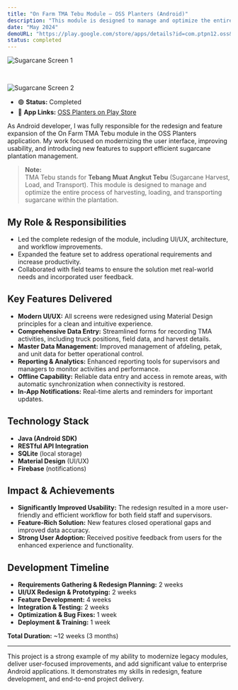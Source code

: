 ```yaml
---
title: "On Farm TMA Tebu Module – OSS Planters (Android)"
description: "This module is designed to manage and optimize the entire process of harvesting, loading, and transporting sugarcane within the plantation."
date: "May 2024"
demoURL: "https://play.google.com/store/apps/details?id=com.ptpn12.oss&hl=en"
status: completed
---
```


![Sugarcane Screen 1](/onfarmtebu1.png)

&nbsp;

![Sugarcane Screen 2](/onfarmtebu2.png)

- 🟢 **Status:** Completed
- 📱 **App Links:** <a href="https://play.google.com/store/apps/details?id=com.ptpn12.oss&hl=en" target="_blank" rel="noopener noreferrer">OSS Planters on Play Store</a>

As Android developer, I was fully responsible for the redesign and feature expansion of the On Farm TMA Tebu module in the OSS Planters application. My work focused on modernizing the user interface, improving usability, and introducing new features to support efficient sugarcane plantation management.

> **Note:**  
> TMA Tebu stands for **Tebang Muat Angkut Tebu** (Sugarcane Harvest, Load, and Transport). This module is designed to manage and optimize the entire process of harvesting, loading, and transporting sugarcane within the plantation.

## My Role & Responsibilities
- Led the complete redesign of the module, including UI/UX, architecture, and workflow improvements.
- Expanded the feature set to address operational requirements and increase productivity.
- Collaborated with field teams to ensure the solution met real-world needs and incorporated user feedback.

## Key Features Delivered
- **Modern UI/UX:** All screens were redesigned using Material Design principles for a clean and intuitive experience.
- **Comprehensive Data Entry:** Streamlined forms for recording TMA activities, including truck positions, field data, and harvest details.
- **Master Data Management:** Improved management of afdeling, petak, and unit data for better operational control.
- **Reporting & Analytics:** Enhanced reporting tools for supervisors and managers to monitor activities and performance.
- **Offline Capability:** Reliable data entry and access in remote areas, with automatic synchronization when connectivity is restored.
- **In-App Notifications:** Real-time alerts and reminders for important updates.

## Technology Stack
- **Java (Android SDK)**
- **RESTful API Integration**
- **SQLite** (local storage)
- **Material Design** (UI/UX)
- **Firebase** (notifications)

## Impact & Achievements
- **Significantly Improved Usability:** The redesign resulted in a more user-friendly and efficient workflow for both field staff and supervisors.
- **Feature-Rich Solution:** New features closed operational gaps and improved data accuracy.
- **Strong User Adoption:** Received positive feedback from users for the enhanced experience and functionality.

## Development Timeline
- **Requirements Gathering & Redesign Planning:** 2 weeks
- **UI/UX Redesign & Prototyping:** 2 weeks
- **Feature Development:** 4 weeks
- **Integration & Testing:** 2 weeks
- **Optimization & Bug Fixes:** 1 week
- **Deployment & Training:** 1 week

**Total Duration:** ~12 weeks (3 months)

---

This project is a strong example of my ability to modernize legacy modules, deliver user-focused improvements, and add significant value to enterprise Android applications. It demonstrates my skills in redesign, feature development, and end-to-end project delivery.